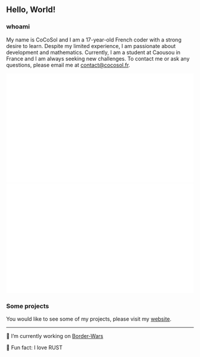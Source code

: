 ## Hello, World!

### whoami

My name is CoCoSol and I am a 17-year-old French coder with a strong desire to learn. Despite my limited experience, I am passionate about development and mathematics. Currently, I am a student at Caousou in France and I am always seeking new challenges. To contact me or ask any questions, please email me at contact@cocosol.fr.


![](https://raw.githubusercontent.com/cocosol007/github-stats/master/generated/languages.svg#gh-dark-mode-only)
![](https://raw.githubusercontent.com/cocosol007/github-stats/master/generated/overview.svg#gh-dark-mode-only)

### Some projects 

You would like to see some of my projects, please visit my [website](https://cocosol.fr).

---

🔭 I’m currently working on [Border-Wars](https://github.com/CoCoSol007/border-wars)

:crab: Fun fact: I love RUST 
